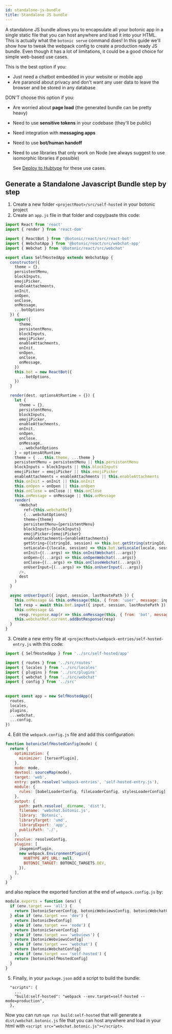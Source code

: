```yaml
---
id: standalone-js-bundle
title: Standalone JS bundle
---
```


A standalone JS bundle allows you to encapsulate all your botonic app in a single static file that you can host anywhere and load it into your HTML. This is actually what the `botonic serve` command does! In this guide we'll show how to tweak the webpack config to create a production ready JS bundle. Even though it has a lot of limitations, it could be a good choice for simple web-based use cases.

This is the best option if you:

- Just need a chatbot embedded in your website or mobile app
- Are paranoid about privacy and don't want any user data to leave the browser and be stored in any database

DON'T choose this option if you:

- Are worried about **page load** (the generated bundle can be pretty heavy)
- Need to use **sensitive tokens** in your codebase (they'll be public)
- Need integration with **messaging apps**
- Need to use **bot/human handoff**
- Need to use libraries that only work on Node (we always suggest to use isomorphic libraries if possible)

  See [Deploy to Hubtype](/docs/deployment/hubtype) for these use cases.

## Generate a Standalone Javascript Bundle step by step

1. Create a new folder `<projectRoot>/src/self-hosted` in your botonic project
2. Create an `app.js` file in that folder and copy/paste this code:

```javascript
import React from 'react'
import { render } from 'react-dom'

import { ReactBot } from '@botonic/react/src/react-bot'
import { WebchatApp } from '@botonic/react/src/webchat-app'
import { Webchat } from '@botonic/react/src/webchat'

export class SelfHostedApp extends WebchatApp {
  constructor({
    theme = {},
    persistentMenu,
    blockInputs,
    emojiPicker,
    enableAttachments,
    onInit,
    onOpen,
    onClose,
    onMessage,
    ...botOptions
  }) {
    super({
      theme,
      persistentMenu,
      blockInputs,
      emojiPicker,
      enableAttachments,
      onInit,
      onOpen,
      onClose,
      onMessage,
    })
    this.bot = new ReactBot({
      ...botOptions,
    })
  }

  render(dest, optionsAtRuntime = {}) {
    let {
      theme = {},
      persistentMenu,
      blockInputs,
      emojiPicker,
      enableAttachments,
      onInit,
      onOpen,
      onClose,
      onMessage,
      ...webchatOptions
    } = optionsAtRuntime
    theme = { ...this.theme, ...theme }
    persistentMenu = persistentMenu || this.persistentMenu
    blockInputs = blockInputs || this.blockInputs
    emojiPicker = emojiPicker || this.emojiPicker
    enableAttachments = enableAttachments || this.enableAttachments
    this.onInit = onInit || this.onInit
    this.onOpen = onOpen || this.onOpen
    this.onClose = onClose || this.onClose
    this.onMessage = onMessage || this.onMessage
    render(
      <Webchat
        ref={this.webchatRef}
        {...webchatOptions}
        theme={theme}
        persistentMenu={persistentMenu}
        blockInputs={blockInputs}
        emojiPicker={emojiPicker}
        enableAttachments={enableAttachments}
        getString={(stringId, session) => this.bot.getString(stringId, session)}
        setLocale={(locale, session) => this.bot.setLocale(locale, session)}
        onInit={(...args) => this.onInitWebchat(...args)}
        onOpen={(...args) => this.onOpenWebchat(...args)}
        onClose={(...args) => this.onCloseWebchat(...args)}
        onUserInput={(...args) => this.onUserInput(...args)}
      />,
      dest
    )
  }

  async onUserInput({ input, session, lastRoutePath }) {
    this.onMessage && this.onMessage(this, { from: 'user', message: input })
    let resp = await this.bot.input({ input, session, lastRoutePath })
    this.onMessage &&
      resp.response.map(r => this.onMessage(this, { from: 'bot', message: r }))
    this.webchatRef.current.addBotResponse(resp)
  }
}
```

3. Create a new entry file at `<projectRoot>/webpack-entries/self-hosted-entry.js` with this code:

```javascript
import { SelfHostedApp } from '../src/self-hosted/app'

import { routes } from '../src/routes'
import { locales } from '../src/locales'
import { plugins } from '../src/plugins'
import { webchat } from '../src/webchat'
import { config } from '../src'
​
​
export const app = new SelfHostedApp({
  routes,
  locales,
  plugins,
  ...webchat,
  ...config,
})
```

4. Edit the `webpack.config.js` file and add this configuration:

```javascript
function botonicSelfHostedConfig(mode) {
  return {
    optimization: {
      minimizer: [terserPlugin],
    },
    mode: mode,
    devtool: sourceMap(mode),
    target: 'web',
    entry: path.resolve('webpack-entries', 'self-hosted-entry.js'),
    module: {
      rules: [babelLoaderConfig, fileLoaderConfig, stylesLoaderConfig],
    },
    output: {
      path: path.resolve(__dirname, 'dist'),
      filename: 'webchat.botonic.js',
      library: 'Botonic',
      libraryTarget: 'umd',
      libraryExport: 'app',
      publicPath: './',
    },
    resolve: resolveConfig,
    plugins: [
      imageminPlugin,
      new webpack.EnvironmentPlugin({
        HUBTYPE_API_URL: null,
        BOTONIC_TARGET: BOTONIC_TARGETS.DEV,
      }),
    ],
  }
}
```

and also replace the exported function at the end of `webpack.config.js` by:

```javascript
module.exports = function (env) {
  if (env.target === 'all') {
    return [botonicServerConfig, botonicWebviewsConfig, botonicWebchatConfig]
  } else if (env.target === 'dev') {
    return [botonicDevConfig]
  } else if (env.target === 'node') {
    return [botonicServerConfig]
  } else if (env.target === 'webviews') {
    return [botonicWebviewsConfig]
  } else if (env.target === 'webchat') {
    return [botonicWebchatConfig]
  } else if (env.target === 'self-hosted') {
    return [botonicSelfHostedConfig]
  }
}
```

5. Finally, in your `package.json` add a script to build the bundle:

```
  "scripts": {
    ...
    "build:self-hosted": "webpack --env.target=self-hosted --mode=production",
  },
```

Now you can run `npm run build:self-hosted` that will generate a `dist/webchat.botonic.js` file that you can host anywhere and load in your html with `<script src="webchat.botonic.js"></script>`.
